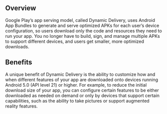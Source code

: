 ## Overview
Google Play’s app serving model, called Dynamic Delivery, uses Android App Bundles to generate and serve optimized APKs for each user’s device configuration, so users download only the code and resources they need to run your app. You no longer have to build, sign, and manage multiple APKs to support different devices, and users get smaller, more optimized downloads.

## Benefits
A unique benefit of Dynamic Delivery is the ability to customize how and when different features of your app are downloaded onto devices running Android 5.0 (API level 21) or higher. For example, to reduce the initial download size of your app, you can configure certain features to be either downloaded as needed on demand or only by devices that support certain capabilities, such as the ability to take pictures or support augmented reality features.
